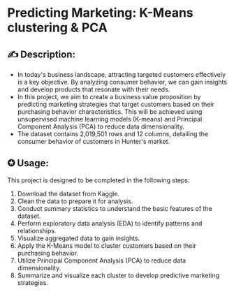 # Predicting Marketing: K-Means clustering & PCA

## ✍ Description:
- In today's business landscape, attracting targeted customers effectively is a key objective. By analyzing consumer behavior, we can gain insights and develop products that resonate with their needs.
- In this project, we aim to create a business value proposition by predicting marketing strategies that target customers based on their purchasing behavior characteristics. This will be achieved using unsupervised machine learning models (K-means) and Principal Component Analysis (PCA) to reduce data dimensionality.
- The dataset contains 2,019,501 rows and 12 columns, detailing the consumer behavior of customers in Hunter's market.

## ✪ Usage:
This project is designed to be completed in the following steps:
1. Download the dataset from Kaggle.
2. Clean the data to prepare it for analysis.
3. Conduct summary statistics to understand the basic features of the dataset.
4. Perform exploratory data analysis (EDA) to identify patterns and relationships.
5. Visualize aggregated data to gain insights.
6. Apply the K-Means model to cluster customers based on their purchasing behavior.
7. Utilize Principal Component Analysis (PCA) to reduce data dimensionality.
8. Summarize and visualize each cluster to develop predictive marketing strategies.

## 
  

